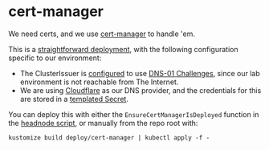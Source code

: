 # cert-manager

We need certs, and we use [cert-manager](https://cert-manager.io/) to handle 'em.

This is a [straightforward deployment](./kustomization.yaml), with the following configuration specific to our environment:

- The ClusterIssuer is [configured](./resource/ClusterIssuer/letsencrypt-prod.yaml) to use [DNS-01 Challenges](https://letsencrypt.org/docs/challenge-types/#dns-01-challenge), since our lab environment is not reachable from The Internet.
- We are using [Cloudflare](https://www.cloudflare.com/) as our DNS provider, and the credentials for this are stored in a [templated Secret](/templates.d/cert-manager/resource/Secret/dns-provider-credentials.yaml.gomplate).

You can deploy this with either the `EnsureCertManagerIsDeployed` function in the [headnode script](/scripts/script.sh), or manually from the repo root with:

```shell
kustomize build deploy/cert-manager | kubectl apply -f -
```
